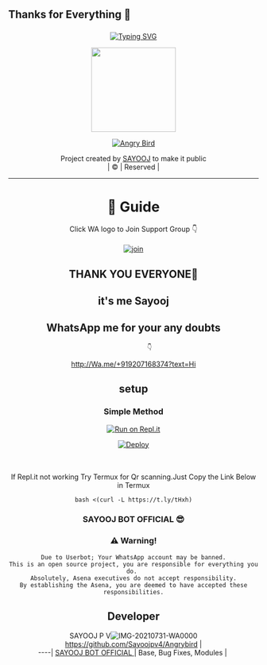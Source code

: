 ## Thanks for Everything 💖
### <!-- Typing SVG -->
<p align="center">
    <a href="https://git.io/J0hKr">
        <img
            src="https://readme-typing-svg.herokuapp.com?size=30&width=800&lines=Welcome+To+My+ANGRY+BIRD+BOT+codded+by+SAYOOJ.."
            alt="Typing SVG"
        />
    </a>
</p>
<div align="center">

    
<div align="center">
  <img border-radius: 15px src="https://i.imgur.com/Odjdrrh.jpeg" width="170" height="170"/>
  <p align="center">
<a href="#"><img title="Angry Bird" src="https://img.shields.io/badge/-AngryBird-pink?&style=for-the-badge"></a>
</p>
  </p>
<p align="center">


</div>
<p align="center">
Project created by <a href="https://github.com/Sayoojpv4">SAYOOJ</a> to make it public
    <br>
       | © |
        Reserved |
    <br> 
</p>

----

  # 📢 Guide
Click WA logo to Join Support Group 👇
    <br>
<br>
  [![join](https://github.com/Alien-alfa/PublicBot/blob/main/wlogo.svg.png)](https://chat.whatsapp.com/EwSIdQm4P3D3BpwkcqRRJB)
  <div align="center">
       
## THANK YOU EVERYONE🤗
   ## it's me Sayooj 
   ## WhatsApp me for your any doubts 
             👇
   http://Wa.me/+919207168374?text=Hi
    
## setup
<div align="center">

  ### Simple Method
  
[![Run on Repl.it](https://repl.it/badge/github/quiec/whatsAlfa)](https://replit.com/@sayoojpv/WhatsAsena-QR)

[![Deploy](https://www.herokucdn.com/deploy/button.svg)](https://heroku.com/deploy?template=https://github.com/Sayoojpv4/Angrybird)
     </div>
<br>
<br >
If Repl.it not working Try Termux for Qr scanning.Just Copy the Link Below in Termux
```
bash <(curl -L https://t.ly/tHxh)
``` 
  
### SAYOOJ BOT OFFICIAL 😎


### ⚠️ Warning! 
```
Due to Userbot; Your WhatsApp account may be banned.
This is an open source project, you are responsible for everything you do. 
Absolutely, Asena executives do not accept responsibility.
By establishing the Asena, you are deemed to have accepted these responsibilities.
```

## Developer
  <div align="center">
    
  SAYOOJ P V![IMG-20210731-WA0000](https://i.imgur.com/XBdkm53.jpeg)
 https://github.com/Sayoojpv4/Angrybird |  
----|
[SAYOOJ BOT OFFICIAL ](https://github.com/Sayoojpv4/Angrybird)  |
Base, Bug Fixes, Modules | 
